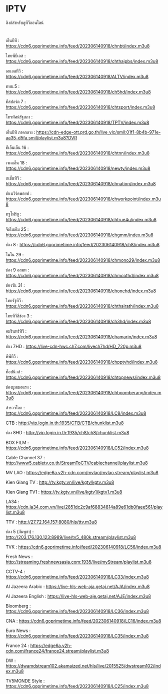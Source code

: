 # IPTV
ลิงก์สำหรับดูทีวีออนไลน์
#
เอ็นบีที : https://cdn6.goprimetime.info/feed/202306140918/chnbt/index.m3u8

ไทยพีบีเอส : https://cdn6.goprimetime.info/feed/202306140918/chthaipbs/index.m3u8

เอแอลทีวี : https://cdn6.goprimetime.info/feed/202306140918/ALTV/index.m3u8

ททบ.5 : https://cdn6.goprimetime.info/feed/202306140918/ch5hd/index.m3u8

ทีสปอร์ต 7 : https://cdn6.goprimetime.info/feed/202306140918/chtsport/index.m3u8

โทรทัศน์รัฐสภา : https://cdn6.goprimetime.info/feed/202306140918/TPTV/index.m3u8

เอ็นบีที ภาคกลาง : https://cdn-edge-ott.prd.go.th/live_vlc/smil:01f1-8b4b-971e-aa35-d5fa.smil/playlist.m3u8?DVR

ทีเอ็นเอ็น 16 : https://cdn6.goprimetime.info/feed/202306140918/chtnn/index.m3u8

เจเคเอ็น 18 : https://cdn6.goprimetime.info/feed/202306140918/newtv/index.m3u8

เนชั่นทีวี : https://cdn6.goprimetime.info/feed/202306140918/chnation/index.m3u8

ช่องเวิร์คพอยท์ : https://cdn6.goprimetime.info/feed/202306140918/chworkpoint/index.m3u8

ทรูโฟร์ยู : https://cdn6.goprimetime.info/feed/202306140918/chtrue4u/index.m3u8

จีเอ็มเอ็ม 25 : https://cdn6.goprimetime.info/feed/202306140918/chgmm/index.m3u8

ช่อง 8 : https://cdn6.goprimetime.info/feed/202306140918/ch8/index.m3u8

โมโน 29 : https://cdn6.goprimetime.info/feed/202306140918/chmono29/index.m3u8

ช่อง 9 อสมท : https://cdn6.goprimetime.info/feed/202306140918/chmcothd/index.m3u8

ช่องวัน 31 : https://cdn6.goprimetime.info/feed/202306140918/chonehd/index.m3u8

ไทยรัฐทีวี : https://cdn6.goprimetime.info/feed/202306140918/chthairath/index.m3u8

ไทยทีวีสีช่อง 3 : https://cdn6.goprimetime.info/feed/202306140918/ch3hd/index.m3u8

อมรินทร์ทีวี : https://cdn6.goprimetime.info/feed/202306140918/chamarin/index.m3u8

ช่อง 7HD : https://live-cdn-hwc.ch7.com/livech7hd/HD_720p.m3u8

พีพีทีวี : https://cdn6.goprimetime.info/feed/202306140918/chpptvhd/index.m3u8

ท็อปนิวส์ : https://cdn6.goprimetime.info/feed/202306140918/chtopnews/index.m3u8

ช่องบูมเมอแรง : https://cdn6.goprimetime.info/feed/202306140918/chboomberang/index.m3u8

สำรวจโลก : https://cdn6.goprimetime.info/feed/202306140918/LC8/index.m3u8

CTB : http://vip.login.in.th:1935/CTB/CTB/chunklist.m3u8

ช่อง 8HD : http://vip.login.in.th:1935/ch8/ch8/chunklist.m3u8

BOX FILM : https://cdn6.goprimetime.info/feed/202306140918/LC52/index.m3u8

Cable Channel 37 : http://www5.cabletv.co.th/StreamToCTV/cablechannel/playlist.m3u8

MV LAO : https://edge6a.v2h-cdn.com/mvlao/mvlao.stream/playlist.m3u8

Kien Giang TV : http://tv.kgtv.vn/live/kgtv/kgtv.m3u8

Kien Giang TV1 : https://tv.kgtv.vn/live/kgtv1/kgtv1.m3u8

LA34 : https://cdn.la34.com.vn/live/2851dc2c9af68834814a89e61db0faee561/playlist.m3u8

TTV : http://27.72.164.157:8080/hls/ttv.m3u8

ช่อง 5 (กัมพูชา) : http://203.176.130.123:8989/live/tv5_480k.stream/playlist.m3u8

TVK : https://cdn6.goprimetime.info/feed/202306140918/LC56/index.m3u8

Fresh News : http://streaming.freshnewsasia.com:1935/live/myStream/playlist.m3u8

CCTV-4 : https://cdn6.goprimetime.info/feed/202306140918/LC33/index.m3u8

Al Jazeera Arabic : https://live-hls-web-aja.getaj.net/AJA/index.m3u8

Al Jazeera English : https://live-hls-web-aje.getaj.net/AJE/index.m3u8

Bloomberg : https://cdn6.goprimetime.info/feed/202306140918/LC36/index.m3u8

CNA : https://cdn6.goprimetime.info/feed/202306140918/LC16/index.m3u8

Euro News : https://cdn6.goprimetime.info/feed/202306140918/LC35/index.m3u8

France 24 : https://edge6a.v2h-cdn.com/france24/france24.stream/playlist.m3u8

DW : https://dwamdstream102.akamaized.net/hls/live/2015525/dwstream102/index.m3u8

TV5MONDE Style : https://cdn6.goprimetime.info/feed/202306140918/LC25/index.m3u8
